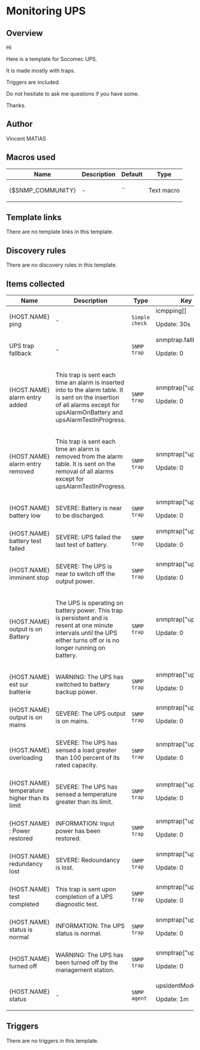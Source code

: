 # Monitoring UPS

## Overview

Hi


Here is a template for Socomec UPS. 


It is made mostly with traps. 


Triggers are included. 


 


Do not hesitate to ask me questions if you have some.


Thanks.

## Author

Vincent MATIAS

## Macros used

|Name|Description|Default|Type|
|----|-----------|-------|----|
|{$SNMP_COMMUNITY}|<p>-</p>|``|Text macro|
## Template links

There are no template links in this template.

## Discovery rules

There are no discovery rules in this template.

## Items collected

|Name|Description|Type|Key and additional info|
|----|-----------|----|----|
|{HOST.NAME} ping|<p>-</p>|`Simple check`|icmpping[]<p>Update: 30s</p>|
|UPS trap fallback|<p>-</p>|`SNMP trap`|snmptrap.fallback<p>Update: 0</p>|
|{HOST.NAME} alarm entry added|<p>This trap is sent each time an alarm is inserted into to the alarm table. It is sent on the insertion of all alarms except for upsAlarmOnBattery and upsAlarmTestInProgress.</p>|`SNMP trap`|snmptrap["upsTrapAlarmEntryAdded"]<p>Update: 0</p>|
|{HOST.NAME} alarm entry removed|<p>This trap is sent each time an alarm is removed from the alarm table. It is sent on the removal of all alarms except for upsAlarmTestInProgress.</p>|`SNMP trap`|snmptrap["upsTrapAlarmEntryRemoved"]<p>Update: 0</p>|
|{HOST.NAME} battery low|<p>SEVERE: Battery is near to be discharged.</p>|`SNMP trap`|snmptrap["upsTrapBatteryLow"]<p>Update: 0</p>|
|{HOST.NAME} battery test failed|<p>SEVERE: UPS failed the last test of battery.</p>|`SNMP trap`|snmptrap["upsTrapBattTestFailed"]<p>Update: 0</p>|
|{HOST.NAME} imminent stop|<p>SEVERE: The UPS is near to switch off the output power.</p>|`SNMP trap`|snmptrap["upsTrapImminentStop"]<p>Update: 0</p>|
|{HOST.NAME} output is on Battery|<p>The UPS is operating on battery power. This trap is persistent and is resent at one minute intervals until the UPS either turns off or is no longer running on battery.</p>|`SNMP trap`|snmptrap["upsTrapOnBattery"]<p>Update: 0</p>|
|{HOST.NAME} est sur batterie|<p>WARNING: The UPS has switched to battery backup power.</p>|`SNMP trap`|snmptrap["upsTrapOnBatteryPower"]<p>Update: 0</p>|
|{HOST.NAME} output is on mains|<p>SEVERE: The UPS output is on mains.</p>|`SNMP trap`|snmptrap["upsTrapOnMains"]<p>Update: 0</p>|
|{HOST.NAME} overloading|<p>SEVERE: The UPS has sensed a load greater than 100 percent of its rated capacity.</p>|`SNMP trap`|snmptrap["upsTrapOverload"]<p>Update: 0</p>|
|{HOST.NAME} temperature higher than its limit|<p>SEVERE: The UPS has sensed a temperature greater than its limit.</p>|`SNMP trap`|snmptrap["upsTrapOverTemperature"]<p>Update: 0</p>|
|{HOST.NAME} : Power restored|<p>INFORMATION: Input power has been restored.</p>|`SNMP trap`|snmptrap["upsTrapPowerRestored"]<p>Update: 0</p>|
|{HOST.NAME} redundancy lost|<p>SEVERE: Redoundancy is lost.</p>|`SNMP trap`|snmptrap["upsTrapRedoundancyLost"]<p>Update: 0</p>|
|{HOST.NAME} test completed|<p>This trap is sent upon completion of a UPS diagnostic test.</p>|`SNMP trap`|snmptrap["upsTrapTestCompleted"]<p>Update: 0</p>|
|{HOST.NAME} status is normal|<p>INFORMATION: The UPS status is normal.</p>|`SNMP trap`|snmptrap["upsTrapUpsNormal"]<p>Update: 0</p>|
|{HOST.NAME} turned off|<p>WARNING: The UPS has been turned off by the management station.</p>|`SNMP trap`|snmptrap["upsTurnedOff"]<p>Update: 0</p>|
|{HOST.NAME} status|<p>-</p>|`SNMP agent`|upsIdentModel.0<p>Update: 1m</p>|
## Triggers

There are no triggers in this template.

